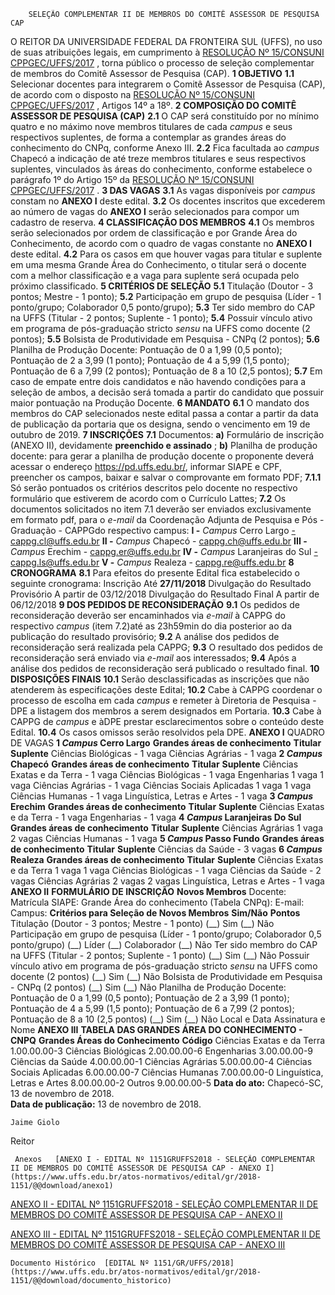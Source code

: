         SELEÇÃO COMPLEMENTAR II DE MEMBROS DO COMITÊ ASSESSOR DE PESQUISA CAP  

 O REITOR DA UNIVERSIDADE FEDERAL DA FRONTEIRA SUL (UFFS), no uso de suas atribuições legais, em cumprimento à [RESOLUÇÃO Nº 15/CONSUNI CPPGEC/UFFS/2017](https://www.uffs.edu.br/atos-normativos/resolucao/consunicppgec/2017-0015)  , torna público o processo de seleção complementar de membros do Comitê Assessor de Pesquisa (CAP).  **1 OBJETIVO**  **1.1** Selecionar docentes para integrarem o Comitê Assessor de Pesquisa (CAP), de acordo com o disposto na [RESOLUÇÃO Nº 15/CONSUNI CPPGEC/UFFS/2017](https://www.uffs.edu.br/atos-normativos/resolucao/consunicppgec/2017-0015)  , Artigos 14º a 18º.  **2 COMPOSIÇÃO DO COMITÊ ASSESSOR DE PESQUISA (CAP)**  **2.1** O CAP será constituído por no mínimo quatro e no máximo nove membros titulares de cada *campus* e seus respectivos suplentes, de forma a contemplar as grandes áreas do conhecimento do CNPq, conforme Anexo III. **2.2** Fica facultada ao *campus* Chapecó a indicação de até treze membros titulares e seus respectivos suplentes, vinculados às áreas do conhecimento, conforme estabelece o parágrafo 1º do Artigo 15º da [RESOLUÇÃO Nº 15/CONSUNI CPPGEC/UFFS/2017](https://www.uffs.edu.br/atos-normativos/resolucao/consunicppgec/2017-0015)  .  **3 DAS VAGAS**  **3.1** As vagas disponíveis por *campus* constam no **ANEXO I** deste edital. **3.2** Os docentes inscritos que excederem ao número de vagas do **ANEXO I** serão selecionados para compor um cadastro de reserva.  **4 CLASSIFICAÇÃO DOS MEMBROS**  **4.1** Os membros serão selecionados por ordem de classificação e por Grande Área do Conhecimento, de acordo com o quadro de vagas constante no **ANEXO I** deste edital. **4.2** Para os casos em que houver vagas para titular e suplente em uma mesma Grande Área do Conhecimento, o titular será o docente com a melhor classificação e a vaga para suplente será ocupada pelo próximo classificado.  **5 CRITÉRIOS DE SELEÇÃO**  **5.1** Titulação (Doutor - 3 pontos; Mestre - 1 ponto); **5.2** Participação em grupo de pesquisa (Líder - 1 ponto/grupo; Colaborador 0,5 ponto/grupo); **5.3** Ter sido membro do CAP na UFFS (Titular - 2 pontos; Suplente - 1 ponto); **5.4** Possuir vínculo ativo em programa de pós-graduação stricto *sensu* na UFFS como docente (2 pontos); **5.5** Bolsista de Produtividade em Pesquisa - CNPq (2 pontos); **5.6** Planilha de Produção Docente: Pontuação de 0 a 1,99 (0,5 ponto); Pontuação de 2 a 3,99 (1 ponto); Pontuação de 4 a 5,99 (1,5 ponto); Pontuação de 6 a 7,99 (2 pontos); Pontuação de 8 a 10 (2,5 pontos); **5.7** Em caso de empate entre dois candidatos e não havendo condições para a seleção de ambos, a decisão será tomada a partir do candidato que possuir maior pontuação na Produção Docente.  **6 MANDATO**  **6.1** O mandato dos membros do CAP selecionados neste edital passa a contar a partir da data de publicação da portaria que os designa, sendo o vencimento em 19 de outubro de 2019.  **7 INSCRIÇÕES**  **7.1** Documentos: **a)** Formulário de inscrição (ANEXO II), devidamente **preenchido e assinado** ; **b)** Planilha de produção docente: para gerar a planilha de produção docente o proponente deverá acessar o endereço https://pd.uffs.edu.br/, informar SIAPE e CPF, preencher os campos, baixar e salvar o comprovante em formato PDF; **7.1.1** Só serão pontuados os critérios descritos pelo docente no respectivo formulário que estiverem de acordo com o Currículo Lattes; **7.2** Os documentos solicitados no item 7.1 deverão ser enviados exclusivamente em formato pdf, para o *e-mail* da Coordenação Adjunta de Pesquisa e Pós - Graduação - CAPPGdo respectivo campus: **I -**  *Campus* Cerro Largo -cappg.cl@uffs.edu.br **II -**  *Campus* Chapecó - cappg.ch@uffs.edu.br **III -**  *Campus* Erechim - cappg.er@uffs.edu.br **IV -**  *Campus* Laranjeiras do Sul -cappg.ls@uffs.edu.br **V -**  *Campus* Realeza - cappg.re@uffs.edu.br  **8 CRONOGRAMA**  **8.1** Para efeitos do presente Edital fica estabelecido o seguinte cronograma:     Inscrição   Até **27/11/2018**      Divulgação do Resultado Provisório   A partir de 03/12/2018     Divulgação do Resultado Final   A partir de 06/12/2018      **9 DOS PEDIDOS DE RECONSIDERAÇÃO**  **9.1** Os pedidos de reconsideração deverão ser encaminhados via *e-mail* à CAPPG do respectivo *campus* (item 7.2)até as 23h59min do dia posterior ao da publicação do resultado provisório; **9.2** A análise dos pedidos de reconsideração será realizada pela CAPPG; **9.3** O resultado dos pedidos de reconsideração será enviado via *e-mail* aos interessados; **9.4** Após a análise dos pedidos de reconsideração será publicado o resultado final.  **10 DISPOSIÇÕES FINAIS**  **10.1** Serão desclassificadas as inscrições que não atenderem às especificações deste Edital; **10.2** Cabe à CAPPG coordenar o processo de escolha em cada *campus* e remeter à Diretoria de Pesquisa - DPE a listagem dos membros a serem designados em Portaria. **10.3** Cabe à CAPPG de *campus* e àDPE prestar esclarecimentos sobre o conteúdo deste Edital. **10.4** Os casos omissos serão resolvidos pela DPE.   **ANEXO I**   QUADRO DE VAGAS   **1 *Campus* Cerro Largo**      **Grandes áreas de conhecimento**    **Titular**    **Suplente**      Ciências Biológicas   -   1 vaga     Ciências Agrárias   -   1 vaga      **2 *Campus* Chapecó**      **Grandes áreas de conhecimento**    **Titular**    **Suplente**      Ciências Exatas e da Terra   -   1 vaga     Ciências Biológicas   -   1 vaga     Engenharias   1 vaga   1 vaga     Ciências Agrárias   -   1 vaga     Ciências Sociais Aplicadas   1 vaga   1 vaga     Ciências Humanas   -   1 vaga     Linguística, Letras e Artes   -   1 vaga      **3 *Campus* Erechim**      **Grandes áreas de conhecimento**    **Titular**    **Suplente**      Ciências Exatas e da Terra   -   1 vaga     Engenharias   -   1 vaga      **4 *Campus* Laranjeiras Do Sul**      **Grandes áreas de conhecimento**    **Titular**    **Suplente**      Ciências Agrárias   1 vaga   2 vagas     Ciências Humanas   -   1 vaga      **5 *Campus* Passo Fundo**      **Grandes áreas de conhecimento**    **Titular**    **Suplente**      Ciências da Saúde   -   3 vagas      **6 *Campus* Realeza**      **Grandes áreas de conhecimento**    **Titular**    **Suplente**      Ciências Exatas e da Terra   1 vaga   1 vaga     Ciências Biológicas   -   1 vaga     Ciências da Saúde   -   2 vagas     Ciências Agrárias   2 vagas   2 vagas     Linguística, Letras e Artes   -   1 vaga      **ANEXO II**   **FORMULÁRIO DE INSCRIÇÃO**   **Novos Membros**      Docente:     Matrícula SIAPE:     Grande Área do conhecimento (Tabela CNPq):     E-mail:     Campus:           **Critérios para Seleção de Novos Membros**    **Sim/Não**    **Pontos**      Titulação (Doutor - 3 pontos; Mestre - 1 ponto)   (\_\_) Sim (\_\_) Não         Participação em grupo de pesquisa (Líder - 1 ponto/grupo; Colaborador 0,5 ponto/grupo)   (\_\_) Líder (\_\_) Colaborador (\_\_) Não         Ter sido membro do CAP na UFFS (Titular - 2 pontos; Suplente - 1 ponto)   (\_\_) Sim (\_\_) Não         Possuir vínculo ativo em programa de pós-graduação stricto *sensu* na UFFS como docente (2 pontos)   (\_\_) Sim (\_\_) Não         Bolsista de Produtividade em Pesquisa - CNPq (2 pontos)   (\_\_) Sim (\_\_) Não         Planilha de Produção Docente: Pontuação de 0 a 1,99 (0,5 ponto); Pontuação de 2 a 3,99 (1 ponto); Pontuação de 4 a 5,99 (1,5 ponto); Pontuação de 6 a 7,99 (2 pontos); Pontuação de 8 a 10 (2,5 pontos)   (\_\_) Sim (\_\_) Não             Local e Data   Assinatura e Nome  **ANEXO III**   **TABELA DAS GRANDES ÁREA DO CONHECIMENTO - CNPQ**       **Grandes Áreas do Conhecimento**    **Código**      Ciências Exatas e da Terra   1.00.00.00-3     Ciências Biológicas   2.00.00.00-6     Engenharias   3.00.00.00-9     Ciências da Saúde   4.00.00.00-1     Ciências Agrárias   5.00.00.00-4     Ciências Sociais Aplicadas   6.00.00.00-7     Ciências Humanas   7.00.00.00-0     Linguística, Letras e Artes   8.00.00.00-2     Outros   9.00.00.00-5          **Data do ato:** Chapecó-SC, 13 de novembro de 2018.   
 **Data de publicação:**  13 de novembro de 2018. 

    Jaime Giolo   
 Reitor 

     Anexos   [ANEXO I - EDITAL Nº 1151GRUFFS2018 - SELEÇÃO COMPLEMENTAR II DE MEMBROS DO COMITÊ ASSESSOR DE PESQUISA CAP - ANEXO I](https://www.uffs.edu.br/atos-normativos/edital/gr/2018-1151/@@download/anexo1)  

   [ANEXO II - EDITAL Nº 1151GRUFFS2018 - SELEÇÃO COMPLEMENTAR II DE MEMBROS DO COMITÊ ASSESSOR DE PESQUISA CAP - ANEXO II](https://www.uffs.edu.br/atos-normativos/edital/gr/2018-1151/@@download/anexo2)  

   [ANEXO III - EDITAL Nº 1151GRUFFS2018 - SELEÇÃO COMPLEMENTAR II DE MEMBROS DO COMITÊ ASSESSOR DE PESQUISA CAP - ANEXO III](https://www.uffs.edu.br/atos-normativos/edital/gr/2018-1151/@@download/anexo3)  

    Documento Histórico  [EDITAL Nº 1151/GR/UFFS/2018](https://www.uffs.edu.br/atos-normativos/edital/gr/2018-1151/@@download/documento_historico)     
      